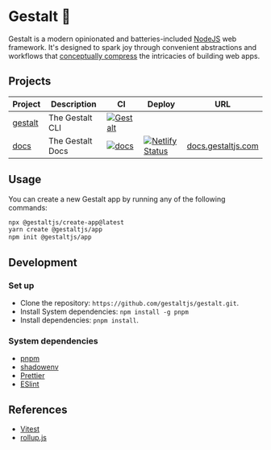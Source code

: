 # Gestalt 🌈

Gestalt is a modern opinionated and batteries-included [NodeJS](https://nodejs.org/en/) web framework. It's designed to spark joy through convenient abstractions and workflows that [conceptually compress](https://m.signalvnoise.com/conceptual-compression-means-beginners-dont-need-to-know-sql-hallelujah/) the intricacies of building web apps.

## Projects

| Project              | Description     | CI                                                                                                                                                 | Deploy | URL |
| -------------------- | --------------- | -------------------------------------------------------------------------------------------------------------------------------------------------- | --- | -- |
| [gestalt](/packages/gestalt) | The Gestalt CLI | [![Gestalt](https://github.com/gestaltjs/gestalt/actions/workflows/gestalt.yml/badge.svg)](https://github.com/gestaltjs/gestalt/actions/workflows/gestalt.yml) | | |
| [docs](/packages/docs) | The Gestalt Docs | [![docs](https://github.com/gestaltjs/gestalt/actions/workflows/docs.yml/badge.svg)](https://github.com/gestaltjs/gestalt/actions/workflows/docs.yml) | [![Netlify Status](https://api.netlify.com/api/v1/badges/59663ddf-1542-4900-bd41-252c0263703f/deploy-status)](https://app.netlify.com/sites/gestalt-docs/deploys) | [docs.gestaltjs.com](https://docs.gestaltjs.com) |

## Usage

You can create a new Gestalt app by running any of the following commands:

```bash
npx @gestaltjs/create-app@latest
yarn create @gestaltjs/app
npm init @gestaltjs/app
```

## Development

### Set up

- Clone the repository: `https://github.com/gestaltjs/gestalt.git`.
- Install System dependencies: `npm install -g pnpm`
- Install dependencies: `pnpm install`.

### System dependencies

- [pnpm](https://pnpm.io/)
- [shadowenv](https://shopify.github.io/shadowenv/)
- [Prettier](https://prettier.io/)
- [ESlint](https://eslint.org/)

## References

- [Vitest](https://vitest.dev)
- [rollup.js](https://rollupjs.org)
